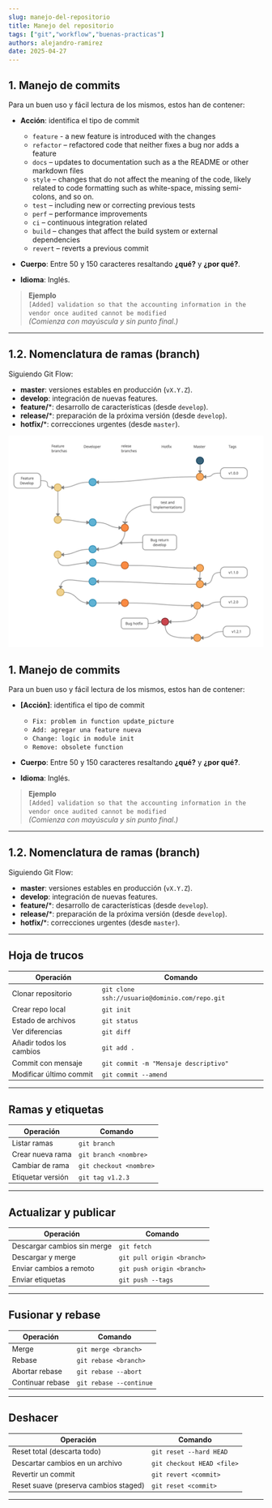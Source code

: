 ```yaml
---
slug: manejo-del-repositorio
title: Manejo del repositorio
tags: ["git","workflow","buenas-practicas"]
authors: alejandro-ramirez
date: 2025-04-27
---
```



<!-- truncate -->

## 1. Manejo de commits

Para un buen uso y fácil lectura de los mismos, estos han de contener:

- **Acción**: identifica el tipo de commit
  - `feature` -  a new feature is introduced with the changes
  - `refactor` – refactored code that neither fixes a bug nor adds a feature  
  - `docs` – updates to documentation such as a the README or other markdown files
  - `style` – changes that do not affect the meaning of the code, likely related to code formatting such as white-space, missing semi-colons, and so on.
  - `test` – including new or correcting previous tests
  - `perf` – performance improvements
  - `ci` – continuous integration related
  - `build` – changes that affect the build system or external dependencies
  - `revert` – reverts a previous commit

- **Cuerpo**: Entre 50 y 150 caracteres resaltando **¿qué?** y **¿por qué?**.  
- **Idioma**: Inglés.

> **Ejemplo**  
> `[Added] validation so that the accounting information in the vendor once audited cannot be modified`  
> *(Comienza con mayúscula y sin punto final.)*

---

## 1.2. Nomenclatura de ramas (branch)

Siguiendo Git Flow:

- **master**: versiones estables en producción (`vX.Y.Z`).  
- **develop**: integración de nuevas features.  
- **feature/***: desarrollo de características (desde `develop`).  
- **release/***: preparación de la próxima versión (desde `develop`).  
- **hotfix/***: correcciones urgentes (desde `master`).

![Git Flow Diagram](/img/blog/Deploymentflow.png)

## 1. Manejo de commits

Para un buen uso y fácil lectura de los mismos, estos han de contener:

- **[Acción]**: identifica el tipo de commit
  - `Fix: problem in function update_picture`  
  - `Add: agregar una feature nueva`  
  - `Change: logic in module init`  
  - `Remove: obsolete function`

- **Cuerpo**: Entre 50 y 150 caracteres resaltando **¿qué?** y **¿por qué?**.  
- **Idioma**: Inglés.

> **Ejemplo**  
> `[Added] validation so that the accounting information in the vendor once audited cannot be modified`  
> *(Comienza con mayúscula y sin punto final.)*

---

## 1.2. Nomenclatura de ramas (branch)

Siguiendo Git Flow:

- **master**: versiones estables en producción (`vX.Y.Z`).  
- **develop**: integración de nuevas features.  
- **feature/***: desarrollo de características (desde `develop`).  
- **release/***: preparación de la próxima versión (desde `develop`).  
- **hotfix/***: correcciones urgentes (desde `master`).

---

## Hoja de trucos

| Operación                                    | Comando                                                |
|----------------------------------------------|--------------------------------------------------------|
| Clonar repositorio                           | `git clone ssh://usuario@dominio.com/repo.git`         |
| Crear repo local                             | `git init`                                             |
| Estado de archivos                           | `git status`                                           |
| Ver diferencias                              | `git diff`                                             |
| Añadir todos los cambios                     | `git add .`                                            |
| Commit con mensaje                           | `git commit -m "Mensaje descriptivo"`                  |
| Modificar último commit                      | `git commit --amend`                                   |

---

## Ramas y etiquetas

| Operación                        | Comando                        |
|----------------------------------|--------------------------------|
| Listar ramas                     | `git branch`                   |
| Crear nueva rama                 | `git branch <nombre>`          |
| Cambiar de rama                  | `git checkout <nombre>`        |
| Etiquetar versión                | `git tag v1.2.3`               |

---

## Actualizar y publicar

| Operación                      | Comando                              |
|--------------------------------|--------------------------------------|
| Descargar cambios sin merge    | `git fetch`                          |
| Descargar y merge              | `git pull origin <branch>`           |
| Enviar cambios a remoto        | `git push origin <branch>`           |
| Enviar etiquetas               | `git push --tags`                    |

---

## Fusionar y rebase

| Operación                | Comando                           |
|--------------------------|-----------------------------------|
| Merge                    | `git merge <branch>`              |
| Rebase                   | `git rebase <branch>`             |
| Abortar rebase           | `git rebase --abort`              |
| Continuar rebase         | `git rebase --continue`           |

---

## Deshacer

| Operación                              | Comando                                 |
|----------------------------------------|-----------------------------------------|
| Reset total (descarta todo)            | `git reset --hard HEAD`                 |
| Descartar cambios en un archivo        | `git checkout HEAD <file>`              |
| Revertir un commit                     | `git revert <commit>`                   |
| Reset suave (preserva cambios staged)  | `git reset <commit>`                    |

---
